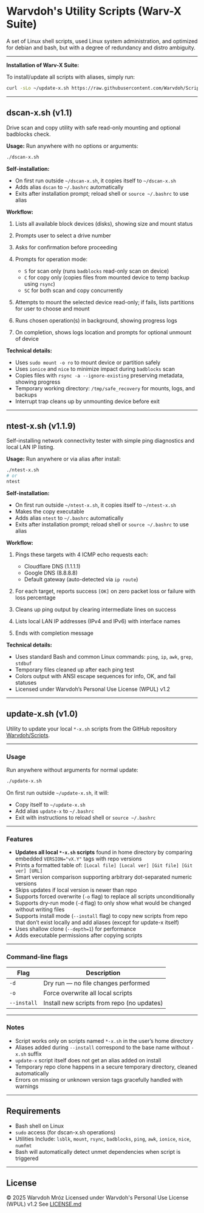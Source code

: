 # Warvdoh's Utility Scripts (Warv-X Suite)

A set of Linux shell scripts, used Linux system administration, and optimized for debian and bash, but with a degree of redundancy and distro ambiguity.

---

**Installation of Warv-X Suite:**

To install/update all scripts with aliases, simply run:


```bash
curl -sLo ~/update-x.sh https://raw.githubusercontent.com/Warvdoh/Scripts/main/Bash/update-x.sh && chmod +x ~/update-x.sh && ~/update-x.sh --install && source ~/.bashrc
```


---

## dscan-x.sh (v1.1)

Drive scan and copy utility with safe read-only mounting and optional badblocks check.

**Usage:**
Run anywhere with no options or arguments:

```bash
./dscan-x.sh
```

**Self-installation:**

* On first run outside `~/dscan-x.sh`, it copies itself to `~/dscan-x.sh`
* Adds alias `dscan` to `~/.bashrc` automatically
* Exits after installation prompt; reload shell or `source ~/.bashrc` to use alias

**Workflow:**

1. Lists all available block devices (disks), showing size and mount status
2. Prompts user to select a drive number
3. Asks for confirmation before proceeding
4. Prompts for operation mode:

   * `S` for scan only (runs `badblocks` read-only scan on device)
   * `C` for copy only (copies files from mounted device to temp backup using `rsync`)
   * `SC` for both scan and copy concurrently
5. Attempts to mount the selected device read-only; if fails, lists partitions for user to choose and mount
6. Runs chosen operation(s) in background, showing progress logs
7. On completion, shows logs location and prompts for optional unmount of device

**Technical details:**

* Uses `sudo mount -o ro` to mount device or partition safely
* Uses `ionice` and `nice` to minimize impact during `badblocks` scan
* Copies files with `rsync -a --ignore-existing` preserving metadata, showing progress
* Temporary working directory: `/tmp/safe_recovery` for mounts, logs, and backups
* Interrupt trap cleans up by unmounting device before exit

---

## ntest-x.sh (v1.1.9)

Self-installing network connectivity tester with simple ping diagnostics and local LAN IP listing.

**Usage:**
Run anywhere or via alias after install:

```bash
./ntest-x.sh
# or
ntest
```

**Self-installation:**

* On first run outside `~/ntest-x.sh`, it copies itself to `~/ntest-x.sh`
* Makes the copy executable
* Adds alias `ntest` to `~/.bashrc` automatically
* Exits after installation prompt; reload shell or `source ~/.bashrc` to use alias

**Workflow:**

1. Pings these targets with 4 ICMP echo requests each:

   * Cloudflare DNS (1.1.1.1)
   * Google DNS (8.8.8.8)
   * Default gateway (auto-detected via `ip route`)

2. For each target, reports success `[OK]` on zero packet loss or failure with loss percentage

3. Cleans up ping output by clearing intermediate lines on success

4. Lists local LAN IP addresses (IPv4 and IPv6) with interface names

5. Ends with completion message

**Technical details:**

* Uses standard Bash and common Linux commands: `ping`, `ip`, `awk`, `grep`, `stdbuf`
* Temporary files cleaned up after each ping test
* Colors output with ANSI escape sequences for info, OK, and fail statuses
* Licensed under Warvdoh’s Personal Use License (WPUL) v1.2

---

## update-x.sh (v1.0)

Utility to update your local `*-x.sh` scripts from the GitHub repository [Warvdoh/Scripts](https://github.com/Warvdoh/Scripts).

---

### Usage

Run anywhere without arguments for normal update:

```bash
./update-x.sh
```

On first run outside `~/update-x.sh`, it will:

* Copy itself to `~/update-x.sh`
* Add alias `update-x` to `~/.bashrc`
* Exit with instructions to reload shell or `source ~/.bashrc`

---

### Features

* **Updates all local `*-x.sh` scripts** found in home directory by comparing embedded `VERSION="vX.Y"` tags with repo versions
* Prints a formatted table of:
  `[Local file] [Local ver] [Git file] [Git ver] [URL]`
* Smart version comparison supporting arbitrary dot-separated numeric versions
* Skips updates if local version is newer than repo
* Supports forced overwrite (`-o` flag) to replace all scripts unconditionally
* Supports dry-run mode (`-d` flag) to only show what would be changed without writing files
* Supports install mode (`--install` flag) to copy new scripts from repo that don’t exist locally and add aliases (except for update-x itself)
* Uses shallow clone (`--depth=1`) for performance
* Adds executable permissions after copying scripts

---

### Command-line flags

| Flag        | Description                                |
| ----------- | ------------------------------------------ |
| `-d`        | Dry run — no file changes performed        |
| `-o`        | Force overwrite all local scripts          |
| `--install` | Install new scripts from repo (no updates) |

---

### Notes

* Script works only on scripts named `*-x.sh` in the user’s home directory
* Aliases added during `--install` correspond to the base name without `-x.sh` suffix
* `update-x` script itself does not get an alias added on install
* Temporary repo clone happens in a secure temporary directory, cleaned automatically
* Errors on missing or unknown version tags gracefully handled with warnings

---

## Requirements

* Bash shell on Linux
* `sudo` access (for dscan-x.sh operations)
* Utilities Include: `lsblk`, `mount`, `rsync`, `badblocks`, `ping`, `awk`, `ionice`, `nice`, `numfmt`
* Bash will automatically detect unmet dependencies when script is triggered

---

## License

© 2025 Warvdoh Mróz
Licensed under Warvdoh's Personal Use License (WPUL) v1.2
See [LICENSE.md](https://warvdoh.github.io/Assets/LICENSE.md)
